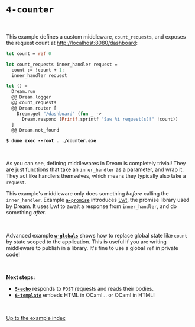 # `4-counter`

<br>

This example defines a custom middleware, `count_requests`, and exposes the
request count at
[http://localhost:8080/dashboard](http://localhost:8080/dashboard):

```ocaml
let count = ref 0

let count_requests inner_handler request =
  count := !count + 1;
  inner_handler request

let () =
  Dream.run
  @@ Dream.logger
  @@ count_requests
  @@ Dream.router [
    Dream.get "/dashboard" (fun _ ->
      Dream.respond (Printf.sprintf "Saw %i request(s)!" !count))
  ]
  @@ Dream.not_found
```
<pre><code><b>$ dune exec --root . ./counter.exe</b></code></pre>

<br>

As you can see, defining middlewares in Dream is completely trivial! They are
just functions that take an `inner_handler` as a parameter, and wrap it. They
act like handlers themselves, which means they typically also take a `request`.

This example's middleware only does something *before* calling the
`inner_handler`. Example [**`a-promise`**](../a-promise/#files) introduces
[Lwt](https://github.com/ocsigen/lwt#readme), the promise library used by
Dream. It uses Lwt to await a response from `inner_handler`, and do something
*after*.

<br>

Advanced example [**`w-globals`**](../w-globals/#files) shows how to replace
global state like `count` by state scoped to the application. This is useful if
you are writing middleware to publish in a library. It's fine to use a global
`ref` in private code!

<br>

**Next steps:**

- [**`5-echo`**](../5-echo#files) responds to `POST` requests and reads their
  bodies.
- [**`6-template`**](../6-template#files) embeds HTML in OCaml... or OCaml in
  HTML!

<br>

[Up to the example index](../#readme)
